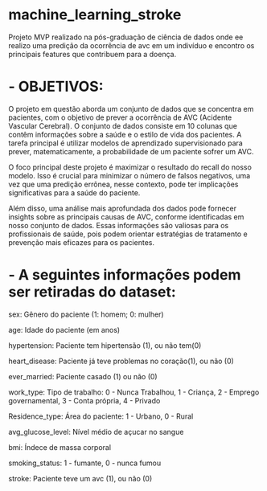 # machine_learning_stroke
Projeto MVP realizado na pós-graduação de ciência de dados onde ee realizo uma predição da ocorrência de avc em um indivíduo e encontro os principais features que contribuem para a doença.

# - OBJETIVOS:
  
O projeto em questão aborda um conjunto de dados que se concentra em pacientes, com o objetivo de prever a ocorrência de AVC (Acidente Vascular Cerebral). O conjunto de dados consiste em 10 colunas que contêm informações sobre a saúde e o estilo de vida dos pacientes. A tarefa principal é utilizar modelos de aprendizado supervisionado para prever, matematicamente, a probabilidade de um paciente sofrer um AVC.

O foco principal deste projeto é maximizar o resultado do recall do nosso modelo. Isso é crucial para minimizar o número de falsos negativos, uma vez que uma predição errônea, nesse contexto, pode ter implicações significativas para a saúde do paciente.

Além disso, uma análise mais aprofundada dos dados pode fornecer insights sobre as principais causas de AVC, conforme identificadas em nosso conjunto de dados. Essas informações são valiosas para os profissionais de saúde, pois podem orientar estratégias de tratamento e prevenção mais eficazes para os pacientes.


# - A seguintes informações podem ser retiradas do dataset:

sex: Gênero do paciente (1: homem; 0: mulher)

age: Idade do paciente (em anos)

hypertension: Paciente tem hipertensão (1), ou não tem(0)

heart_disease: Paciente já teve problemas no coração(1), ou não (0)

ever_married: Paciente casado (1) ou não (0)

work_type: Tipo de trabalho: 0 - Nunca Trabalhou, 1 - Criança, 2 - Emprego governamental, 3 - Conta própria, 4 - Privado

Residence_type: Área do paciente: 1 - Urbano, 0 - Rural

avg_glucose_level: Nível médio de açucar no sangue

bmi: Índece de massa corporal

smoking_status: 1 - fumante, 0 - nunca fumou

stroke: Paciente teve um avc (1), ou não (0)
